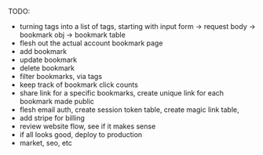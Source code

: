 TODO:
- turning tags into a list of tags, starting with input form -> request body -> bookmark obj -> bookmark table
- flesh out the actual account bookmark page
- add bookmark
- update bookmark
- delete bookmark
- filter bookmarks, via tags
- keep track of bookmark click counts
- share link for a specific bookmarks, create unique link for each bookmark made public
- flesh email auth, create session token table, create magic link table, 
- add stripe for billing
- review website flow, see if it makes sense
- if all looks good, deploy to production
- market, seo, etc


